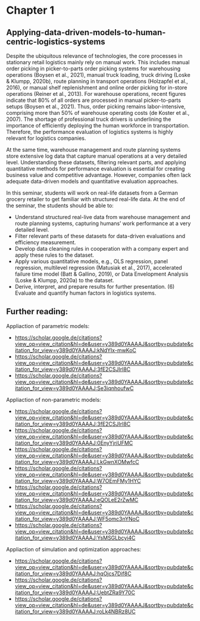 # Chapter 1
## Applying-data-driven-models-to-human-centric-logistics-systems

Despite the ubiquitous relevance of technologies, the core processes in stationary retail logistics mainly rely on manual work. This includes manual order picking in picker-to-parts order picking systems for warehousing operations (Boysen et al., 2021), manual truck loading, truck driving (Loske & Klumpp, 2020b), route planning in transport operations (Holzapfel et al., 2016), or manual shelf replenishment and online order picking for in-store operations (Reiner et al., 2013). For warehouse operations, recent figures indicate that 80% of all orders are processed in manual picker-to-parts setups (Boysen et al., 2021). Thus, order picking remains labor-intensive, comprising more than 50% of warehouse operating costs (de Koster et al., 2007). The shortage of professional truck drivers is underlining the importance of efficiently deploying the human workforce in transportation. Therefore, the performance evaluation of logistics systems is highly relevant for logistics companies.

At the same time, warehouse management and route planning systems store extensive log data that capture manual operations at a very detailed level. Understanding these datasets, filtering relevant parts, and applying quantitative methods for performance evaluation is essential for creating business value and competitive advantage. However, companies often lack adequate data-driven models and quantitative evaluation approaches.

In this seminar, students will work on real-life datasets from a German grocery retailer to get familiar with structured real-life data. At the end of the seminar, the students should be able to:

- Understand structured real-live data from warehouse management and route planning systems, capturing humans’ work performance at a very detailed level. 
- Filter relevant parts of these datasets for data-driven evaluations and efficiency measurement. 
- Develop data cleaning rules in cooperation with a company expert and apply these rules to the dataset. 
- Apply various quantitative models, e.g., OLS regression, panel regression, multilevel regression (Matusiak et al., 2017), accelerated failure time model (Batt & Gallino, 2019), or Data Envelopment Analysis (Loske & Klumpp, 2020a) to the dataset. 
- Derive, interpret, and prepare results for further presentation. (6) Evaluate and quantify human factors in logistics systems.

## Further reading:

Appliaction of parametric models:
- https://scholar.google.de/citations?view_op=view_citation&hl=de&user=y389d0YAAAAJ&sortby=pubdate&citation_for_view=y389d0YAAAAJ:kNdYIx-mwKoC
- https://scholar.google.de/citations?view_op=view_citation&hl=de&user=y389d0YAAAAJ&sortby=pubdate&citation_for_view=y389d0YAAAAJ:3fE2CSJIrl8C
- https://scholar.google.de/citations?view_op=view_citation&hl=de&user=y389d0YAAAAJ&sortby=pubdate&citation_for_view=y389d0YAAAAJ:Se3iqnhoufwC

Appliaction of non-parametric models:
- https://scholar.google.de/citations?view_op=view_citation&hl=de&user=y389d0YAAAAJ&sortby=pubdate&citation_for_view=y389d0YAAAAJ:3fE2CSJIrl8C
- https://scholar.google.de/citations?view_op=view_citation&hl=de&user=y389d0YAAAAJ&sortby=pubdate&citation_for_view=y389d0YAAAAJ:0EnyYjriUFMC
- https://scholar.google.de/citations?view_op=view_citation&hl=de&user=y389d0YAAAAJ&sortby=pubdate&citation_for_view=y389d0YAAAAJ:LkGwnXOMwfcC
- https://scholar.google.de/citations?view_op=view_citation&hl=de&user=y389d0YAAAAJ&sortby=pubdate&citation_for_view=y389d0YAAAAJ:W7OEmFMy1HYC
- https://scholar.google.de/citations?view_op=view_citation&hl=de&user=y389d0YAAAAJ&sortby=pubdate&citation_for_view=y389d0YAAAAJ:eQOLeE2rZwMC
- https://scholar.google.de/citations?view_op=view_citation&hl=de&user=y389d0YAAAAJ&sortby=pubdate&citation_for_view=y389d0YAAAAJ:WF5omc3nYNoC
- https://scholar.google.de/citations?view_op=view_citation&hl=de&user=y389d0YAAAAJ&sortby=pubdate&citation_for_view=y389d0YAAAAJ:YsMSGLbcyi4C

Appliaction of simulation and optimization approaches:
- https://scholar.google.de/citations?view_op=view_citation&hl=de&user=y389d0YAAAAJ&sortby=pubdate&citation_for_view=y389d0YAAAAJ:hqOjcs7Dif8C
- https://scholar.google.de/citations?view_op=view_citation&hl=de&user=y389d0YAAAAJ&sortby=pubdate&citation_for_view=y389d0YAAAAJ:UebtZRa9Y70C
- https://scholar.google.de/citations?view_op=view_citation&hl=de&user=y389d0YAAAAJ&sortby=pubdate&citation_for_view=y389d0YAAAAJ:roLk4NBRz8UC
